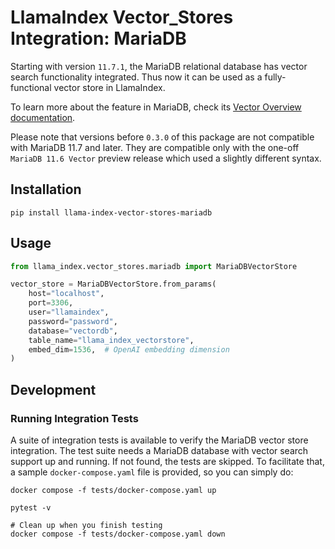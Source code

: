 # LlamaIndex Vector_Stores Integration: MariaDB

Starting with version `11.7.1`, the MariaDB relational database has vector search functionality integrated.
Thus now it can be used as a fully-functional vector store in LlamaIndex.

To learn more about the feature in MariaDB, check its [Vector Overview documentation](https://mariadb.com/kb/en/vector-overview/).

Please note that versions before `0.3.0` of this package are not compatible with MariaDB 11.7 and later.
They are compatible only with the one-off `MariaDB 11.6 Vector` preview release which used a slightly different syntax.

## Installation

```shell
pip install llama-index-vector-stores-mariadb
```

## Usage

```python
from llama_index.vector_stores.mariadb import MariaDBVectorStore

vector_store = MariaDBVectorStore.from_params(
    host="localhost",
    port=3306,
    user="llamaindex",
    password="password",
    database="vectordb",
    table_name="llama_index_vectorstore",
    embed_dim=1536,  # OpenAI embedding dimension
)
```

## Development

### Running Integration Tests

A suite of integration tests is available to verify the MariaDB vector store integration.
The test suite needs a MariaDB database with vector search support up and running. If not found, the tests are skipped.
To facilitate that, a sample `docker-compose.yaml` file is provided, so you can simply do:

```shell
docker compose -f tests/docker-compose.yaml up

pytest -v

# Clean up when you finish testing
docker compose -f tests/docker-compose.yaml down
```

